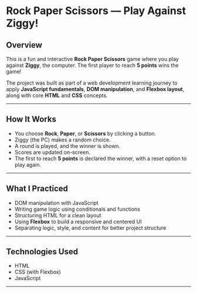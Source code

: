 # Rock Paper Scissors — Play Against Ziggy!

## Overview

This is a fun and interactive **Rock Paper Scissors** game where you play against **Ziggy**, the computer. The first player to reach **5 points** wins the game!

The project was built as part of a web development learning journey to apply **JavaScript fundamentals**, **DOM manipulation**, and **Flexbox layout**, along with core **HTML** and **CSS** concepts.

---

## How It Works

- You choose **Rock**, **Paper**, or **Scissors** by clicking a button.
- Ziggy (the PC) makes a random choice.
- A round is played, and the winner is shown.
- Scores are updated on-screen.
- The first to reach **5 points** is declared the winner, with a reset option to play again.

---

## What I Practiced

- DOM manipulation with JavaScript  
- Writing game logic using conditionals and functions  
- Structuring HTML for a clean layout  
- Using **Flexbox** to build a responsive and centered UI  
- Separating logic, style, and content for better project structure

---

## Technologies Used

- HTML
- CSS (with Flexbox)
- JavaScript

---
